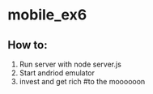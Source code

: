 # mobile_ex6
## How to:
1. Run server with node server.js
2. Start andriod emulator
3. invest and get rich #to the moooooon

